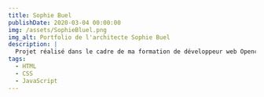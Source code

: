 ```yaml
---
title: Sophie Buel
publishDate: 2020-03-04 00:00:00
img: /assets/SophieBluel.png
img_alt: Portfolio de l'architecte Sophie Buel
description: |
  Projet réalisé dans le cadre de ma formation de développeur web Openclassroom, axé sur la prise en main de JavaScript pour développer des pages web dynamiques. Cette application présente les projets d'une architecte d'intérieur, avec une gestion des données via une api pour une génération dynamique de contenu. Ceci permet une maintenance simplifiée grâce à un espace administrateur dédié.
tags:
  - HTML
  - CSS
  - JavaScript
---
```

